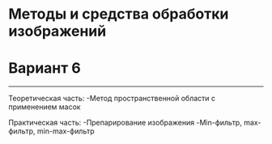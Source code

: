 # Методы и средства обработки изображений
# Вариант 6
---
Теоретическая часть:
-Метод пространственной области с применением масок

Практическая часть:
-Препарирование изображения
-Min-фильтр, max-фильтр, min-max-фильтр

